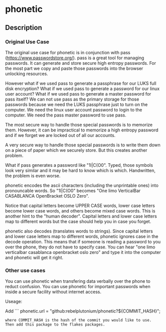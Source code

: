 # phonetic

## Description

### Original Use Case
The original use case for phonetic is in conjunction with pass (https://www.passwordstore.org/).
pass is a great tool for managing passwords.
It can generate and store secure high entropy passwords.
For the most part we copy and paste those passwords into the browser unlocking resources.

However what if we used pass to generate a passphrase for our LUKS full disk encryption?
What if we used pass to generate a password for our linux user account?
What if we used pass to generate a master password for pass itself?
We can not use pass as the primary storage for those passwords because we need the LUKS passphrase just to turn on the computer.
We need the linux user account password to login to the computer.
We need the pass master password to use pass.

The most secure way to handle those special passwords is to memorize them.
However, it can be impractical to memorize a high entropy password and if we forget we are locked out of all our accounts.

A very secure way to handle those special passwords is to write them down on a piece of paper which we securely store.
But this creates another problem.

What if pass generates a password like "1l|C(O0".
Typed, those symbols look very similar and it may be hard to know which is which.
Handwritten, the problem is even worse.

phonetic encodes the ascii characters (including the unprintable ones) into pronouncable words.
So "1l|C(O0" becomes "One limo VerticalBar CASABLANCA OpenBracket OSLO Zero".

Notice that capital letters become UPPER CASE words, lower case letters become lower case words, and others become mixed case words.
This is another hint to the "human decoder".
Capital letters and lower case letters map to different words but the case should help you in case you forget.

phonetic also decodes (translates words to strings).
Since capital letters and lower case letters map to different words, phonetic ignores case in the decode operation.
This means that if someone is reading a password to you over the phone, they do not have to specify case.
You can hear "one limo verticalbar casablanca openbracket oslo zero" and type it into the computer and phonetic will get it right.

### Other use cases

You can use phonetic when transfering data verbally over the phone to reduct confusion.
You can use phonetic for important passwords when inside a secure facility without internet access.

Useage:

Add ```
phonetic.url = "github:rebelplutonium/phonetic?${COMMIT_HASH}";
```
where COMMIT_HASH is the hash of the commit you would like to use.
Then add this package to the flakes packages.